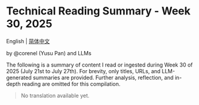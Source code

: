 # Technical Reading Summary - Week 30, 2025

English | [简体中文](README.zh-CN.md)

by @corenel (Yusu Pan) and LLMs

The following is a summary of content I read or ingested during Week 30 of 2025 (July 21st to July 27th). For brevity, only titles, URLs, and LLM-generated summaries are provided. Further analysis, reflection, and in-depth reading are omitted for this compilation.

> No translation available yet.
